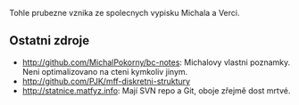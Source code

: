 Tohle prubezne vznika ze spolecnych vypisku Michala a Verci.

## Ostatni zdroje
* http://github.com/MichalPokorny/bc-notes: Michalovy vlastni poznamky. Neni
  optimalizovano na cteni kymkoliv jinym.
* http://github.com/PJK/mff-diskretni-struktury
* http://statnice.matfyz.info: Mají SVN repo a Git, oboje zřejmě dost mrtvé.

